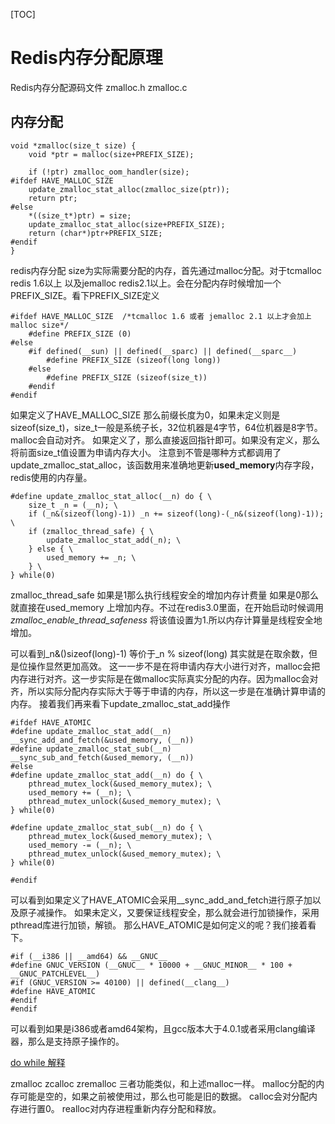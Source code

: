 [TOC]

# Redis内存分配原理

Redis内存分配源码文件
zmalloc.h zmalloc.c

## 内存分配

```
void *zmalloc(size_t size) {
    void *ptr = malloc(size+PREFIX_SIZE);

    if (!ptr) zmalloc_oom_handler(size);
#ifdef HAVE_MALLOC_SIZE
    update_zmalloc_stat_alloc(zmalloc_size(ptr));
    return ptr;
#else
    *((size_t*)ptr) = size;
    update_zmalloc_stat_alloc(size+PREFIX_SIZE);
    return (char*)ptr+PREFIX_SIZE;
#endif
}
```
redis内存分配 
size为实际需要分配的内存，首先通过malloc分配。对于tcmalloc redis 1.6以上 以及jemalloc redis2.1以上。会在分配内存时候增加一个PREFIX_SIZE。看下PREFIX_SIZE定义
```
#ifdef HAVE_MALLOC_SIZE  /*tcmalloc 1.6 或者 jemalloc 2.1 以上才会加上malloc size*/
	#define PREFIX_SIZE (0)
#else
	#if defined(__sun) || defined(__sparc) || defined(__sparc__)
		#define PREFIX_SIZE (sizeof(long long))
	#else
		#define PREFIX_SIZE (sizeof(size_t))
	#endif
#endif
```
如果定义了HAVE_MALLOC_SIZE 那么前缀长度为0，如果未定义则是sizeof(size_t)，size_t一般是系统子长，32位机器是4字节，64位机器是8字节。malloc会自动对齐。
如果定义了，那么直接返回指针即可。如果没有定义，那么将前面size_t值设置为申请内存大小。
注意到不管是哪种方式都调用了update_zmalloc_stat_alloc，该函数用来准确地更新**used_memory**内存字段，redis使用的内存量。
```
#define update_zmalloc_stat_alloc(__n) do { \
    size_t _n = (__n); \
    if (_n&(sizeof(long)-1)) _n += sizeof(long)-(_n&(sizeof(long)-1)); \
    if (zmalloc_thread_safe) { \
        update_zmalloc_stat_add(_n); \
    } else { \
        used_memory += _n; \
    } \
} while(0)
```
zmalloc_thread_safe 如果是1那么执行线程安全的增加内存计费量
如果是0那么就直接在used_memory 上增加内存。不过在redis3.0里面，在开始启动时候调用*zmalloc_enable_thread_safeness* 将该值设置为1.所以内存计算量是线程安全地增加。

可以看到_n&()sizeof(long)-1) 等价于_n % sizeof(long) 其实就是在取余数，但是位操作显然更加高效。
这一一步不是在将申请内存大小进行对齐，malloc会把内存进行对齐。这一步实际是在做malloc实际真实分配的内存。因为malloc会对齐，所以实际分配内存实际大于等于申请的内存，所以这一步是在准确计算申请的内存。
接着我们再来看下update_zmalloc_stat_add操作
```
#ifdef HAVE_ATOMIC
#define update_zmalloc_stat_add(__n) __sync_add_and_fetch(&used_memory, (__n))
#define update_zmalloc_stat_sub(__n) __sync_sub_and_fetch(&used_memory, (__n))
#else
#define update_zmalloc_stat_add(__n) do { \
    pthread_mutex_lock(&used_memory_mutex); \
    used_memory += (__n); \
    pthread_mutex_unlock(&used_memory_mutex); \
} while(0)

#define update_zmalloc_stat_sub(__n) do { \
    pthread_mutex_lock(&used_memory_mutex); \
    used_memory -= (__n); \
    pthread_mutex_unlock(&used_memory_mutex); \
} while(0)

#endif
```
可以看到如果定义了HAVE_ATOMIC会采用__sync_add_and_fetch进行原子加以及原子减操作。
如果未定义，又要保证线程安全，那么就会进行加锁操作，采用pthread库进行加锁，解锁。
那么HAVE_ATOMIC是如何定义的呢？我们接着看下。
```
#if (__i386 || __amd64) && __GNUC__
#define GNUC_VERSION (__GNUC__ * 10000 + __GNUC_MINOR__ * 100 + __GNUC_PATCHLEVEL__)
#if (GNUC_VERSION >= 40100) || defined(__clang__)
#define HAVE_ATOMIC
#endif
#endif
```
可以看到如果是i386或者amd64架构，且gcc版本大于4.0.1或者采用clang编译器，那么是支持原子操作的。

[do while 解释](http://www.spongeliu.com/415.html)


zmalloc zcalloc zremalloc 三者功能类似，和上述malloc一样。
malloc分配的内存可能是空的，如果之前被使用过，那么也可能是旧的数据。
calloc会对分配内存进行置0。
realloc对内存进程重新内存分配和释放。

